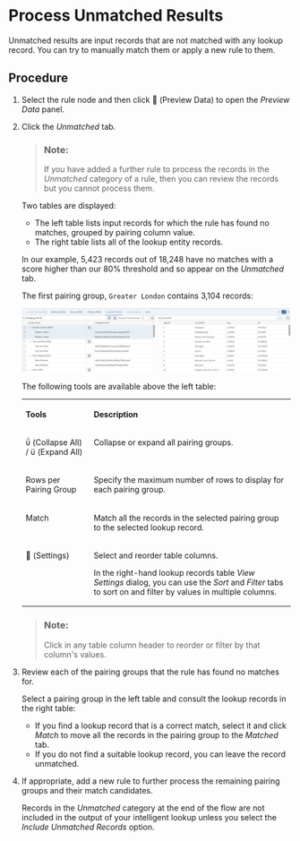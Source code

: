 <!-- loio35fbb44d62e7498bb54461d3a4d460d5 -->

<link rel="stylesheet" type="text/css" href="css/sap-icons.css"/>

# Process Unmatched Results

Unmatched results are input records that are not matched with any lookup record. You can try to manually match them or apply a new rule to them.



<a name="loio35fbb44d62e7498bb54461d3a4d460d5__steps_hmz_25d_cqb"/>

## Procedure

1.  Select the rule node and then click <span class="FPA-icons"></span> \(Preview Data\) to open the *Preview Data* panel.

2.  Click the *Unmatched* tab.

    > ### Note:  
    > If you have added a further rule to process the records in the *Unmatched* category of a rule, then you can review the records but you cannot process them.

    Two tables are displayed:

    -   The left table lists input records for which the rule has found no matches, grouped by pairing column value.
    -   The right table lists all of the lookup entity records.

    In our example, 5,423 records out of 18,248 have no matches with a score higher than our 80% threshold and so appear on the *Unmatched* tab.

    The first pairing group, `Greater London` contains 3,104 records:

    ![](images/IL_Results_-_Unmatched_e47ed9b.png)

    The following tools are available above the left table:


    <table>
    <tr>
    <th valign="top">

    Tools


    
    </th>
    <th valign="top">

    Description


    
    </th>
    </tr>
    <tr>
    <td valign="top">
    
    <span class="SAP-icons"></span> \(Collapse All\) / <span class="SAP-icons"></span> \(Expand All\)


    
    </td>
    <td valign="top">
    
    Collapse or expand all pairing groups.


    
    </td>
    </tr>
    <tr>
    <td valign="top">
    
    Rows per Pairing Group


    
    </td>
    <td valign="top">
    
    Specify the maximum number of rows to display for each pairing group.


    
    </td>
    </tr>
    <tr>
    <td valign="top">
    
    Match


    
    </td>
    <td valign="top">
    
    Match all the records in the selected pairing group to the selected lookup record.


    
    </td>
    </tr>
    <tr>
    <td valign="top">
    
    <span class="FPA-icons"></span> \(Settings\)


    
    </td>
    <td valign="top">
    
    Select and reorder table columns. 

    In the right-hand lookup records table *View Settings* dialog, you can use the *Sort* and *Filter* tabs to sort on and filter by values in multiple columns.


    
    </td>
    </tr>
    </table>
    
    > ### Note:  
    > Click in any table column header to reorder or filter by that column's values.

3.  Review each of the pairing groups that the rule has found no matches for.

    Select a pairing group in the left table and consult the lookup records in the right table:

    -   If you find a lookup record that is a correct match, select it and click *Match* to move all the records in the pairing group to the *Matched* tab.
    -   If you do not find a suitable lookup record, you can leave the record unmatched.

4.  If appropriate, add a new rule to further process the remaining pairing groups and their match candidates.

    Records in the *Unmatched* category at the end of the flow are not included in the output of your intelligent lookup unless you select the *Include Unmatched Records* option.


